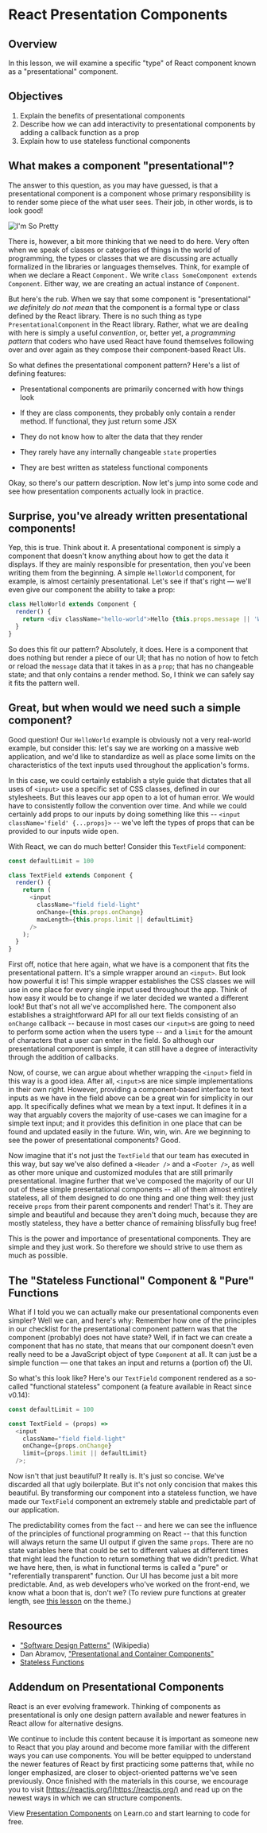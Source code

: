 # React Presentation Components

## Overview

In this lesson, we will examine a specific "type" of React component known as a
"presentational" component.

## Objectives

1. Explain the benefits of presentational components
2. Describe how we can add interactivity to presentational components by adding a
callback function as a prop
3. Explain how to use stateless functional components

## What makes a component "presentational"?

The answer to this question, as you may have guessed, is that a presentational
component is a component whose primary responsibility is to render some piece of
the what user sees. Their job, in other words, is to look good!

![I'm So Pretty](https://media.giphy.com/media/oLz0TmduZsUjm/giphy.gif)

There is, however, a bit more thinking that we need to do here. Very often when we speak of classes or categories of things in
the world of programming, the types or classes that we are discussing are
actually formalized in the libraries or languages themselves. Think, for example
of when we declare a React `Component.` We write `class SomeComponent extends
Component`. Either way, we are creating an actual instance of `Component`.

But here's the rub. When we say that some component is "presentational" *we
definitely do not mean* that the component is a formal type or class defined by
the React library. There is no such thing as type `PresentationalComponent` in
the React library. Rather, what we are dealing with here is simply a useful
*convention*, or, better yet, a *programming pattern* that coders who have used
React have found themselves following over and over again as they compose their
component-based React UIs.

So what defines the presentational component pattern? Here's a list of defining features:

* Presentational components are primarily concerned with how things look

* If they are class components, they probably only contain a render method. If
functional, they just return some JSX

* They do not know how to alter the data that they render

* They rarely have any internally changeable `state` properties

* They are best written as stateless functional components

Okay, so there's our pattern description. Now let's jump into some code and see
how presentation components actually look in practice.

## Surprise, you've already written presentational components!

Yep, this is true. Think about it. A presentational component is simply a
component that doesn't know anything about how to get the data it displays. If
they are mainly responsible for presentation, then you've been writing them from the
beginning. A simple `HelloWorld` component, for example, is almost certainly
presentational. Let's see if that's right &mdash; we'll even give our component
the ability to take a prop:

```javascript
class HelloWorld extends Component {
  render() {
    return <div className="hello-world">Hello {this.props.message || 'World' }</div>;
  }
}
```

So does this fit our pattern? Absolutely, it does. Here is a component that does
nothing but render a piece of our UI; that has no notion of how to fetch or
reload the `message` data that it takes in as a `prop`; that has no changeable
state; and that only contains a render method. So, I think we can safely say it
fits the pattern well.

## Great, but when would we need such a simple component?

Good question! Our `HelloWorld` example is obviously not a very real-world
example, but consider this: let's say we are working on a massive web
application, and we'd like to standardize as well as place some limits on the
characteristics of the  text inputs used throughout the application's forms.

In this case, we could certainly establish a style guide that dictates that all uses of `<input>` use a specific set of CSS classes,
defined in our stylesheets. But this leaves our app open to a lot of human
error. We would have to consistently follow the convention over time. And
while we could certainly add props to our inputs by doing something like this --
`<input className='field' {...props}>` -- we've left the types of props that can
be provided to our inputs wide open.

With React, we can do much better! Consider this `TextField` component:

```javascript
const defaultLimit = 100

class TextField extends Component {
  render() {
    return (
      <input
        className="field field-light"
        onChange={this.props.onChange}
        maxLength={this.props.limit || defaultLimit}
      />
    );
  }
}
```

First off, notice that here again, what we have is a component that fits the
presentational pattern. It's a simple wrapper around an `<input>`. But look how
powerful it is! This simple wrapper establishes the CSS classes we will use in
one place for every single input used throughout the app. Think of how easy it
would be to change if we later decided we wanted a different look! But that's
not all we've accomplished here. The component also establishes a
straightforward API for all our text fields consisting of an `onChange` callback --
because in most cases our `<input>`s are going to need to perform some action
when the users type -- and a `limit` for the amount of characters that a user
can enter in the field. So although our presentational component is simple, it
can still have a degree of interactivity through the addition of callbacks.

Now, of course, we can argue about whether wrapping the `<input>` field in this
way is a good idea. After all, `<input>`s are nice simple implementations in
their own right. However, providing a component-based interface to text inputs as we
have in the field above can be a great win for simplicity in our app. It
specifically defines what we mean by a text input. It defines it in a way that
arguably covers the majority of use-cases we can imagine for a simple text
input; and it provides this definition in one place that can be found and
updated easily in the future. Win, win, win. Are we beginning to see the power
of presentational components? Good.

Now imagine that it's not just the `TextField` that our team has executed in
this way, but say we've also defined a `<Header />` and a `<Footer />`, as well
as other more unique and customized modules that are still primarily
presentational. Imagine further that we've composed the majority of our UI out
of these simple presentational components -- all of them almost entirely
stateless, all of them designed to do one thing and one thing well: they just
receive `props` from their parent components and render! That's it. They are
simple and beautiful and because they aren't doing much, because they are mostly
stateless, they have a better chance of remaining blissfully bug free!

This is the power and importance of presentational components. They are simple
and they just work. So therefore we should strive to use them as much as
possible.

## The "Stateless Functional" Component & "Pure" Functions

What if I told you we can actually make our presentational components even
simpler? Well we can, and here's why: Remember how one of the principles in our
checklist for the presentational component pattern was that the component
(probably) does not have state? Well, if in fact we can create a component that
has no state, that means that our component doesn't even really need to be a
JavaScript object of type `Component` at all. It can just be a simple function
&mdash; one that takes an input and returns a (portion of) the UI.

So what's this look like? Here's our `TextField` component rendered as a
so-called "functional stateless" component (a feature available in React since
v0.14):

```javascript
const defaultLimit = 100

const TextField = (props) =>
  <input
    className="field field-light"
    onChange={props.onChange}
    limit={props.limit || defaultLimit}
  />;
```

Now isn't that just beautiful? It really is. It's just so concise. We've
discarded all that ugly boilerplate. But it's not only concision that makes this
beautiful. By transforming our component into a stateless function, we have made
our `TextField` component an extremely stable and predictable part of our
application.

The predictability comes from the fact -- and here we can see the influence of
the principles of functional programming on React -- that this function will
always return the same UI output if given the same `props`. There are no state
variables here that could be set to different values at different times that
might lead the function to return something that we didn't predict. What we have
here, then, is what in functional terms is called a "pure" or "referentially
transparent"  function.  Our UI has become just a bit more predictable. And, as
web developers who've worked on the front-end, we know what a boon that is,
don't we? (To review pure functions at greater length, see [this
lesson](https://github.com/learn-co-curriculum/javascript-pure-functions) on the
theme.)

## Resources

- ["Software Design Patterns"](https://en.wikipedia.org/wiki/Software_design_pattern) (Wikipedia)
- Dan Abramov, ["Presentational and Container Components"](https://medium.com/@dan_abramov/smart-and-dumb-components-7ca2f9a7c7d0)
- [Stateless Functions](https://facebook.github.io/react/docs/reusable-components.html#stateless-functions)

## Addendum on Presentational Components

React is an ever evolving framework. Thinking of components as presentational is only
one design pattern available and newer features in React allow for alternative designs.

We continue to include this content because it is important as someone new to React
that you play around and become more familiar with the different ways you can use
components. You will be better equipped to understand the newer features of React by
first practicing some patterns that, while no longer emphasized, are closer to 
object-oriented patterns we've seen previously. Once finished with the materials in
this course, we encourage you to visit [https://reactjs.org/](https://reactjs.org/) and 
read up on the newest ways in which we can structure components.

<p class='util--hide'>View <a href='https://learn.co/lessons/react-presentation-components'>Presentation Components</a> on Learn.co and start learning to code for free.</p>
